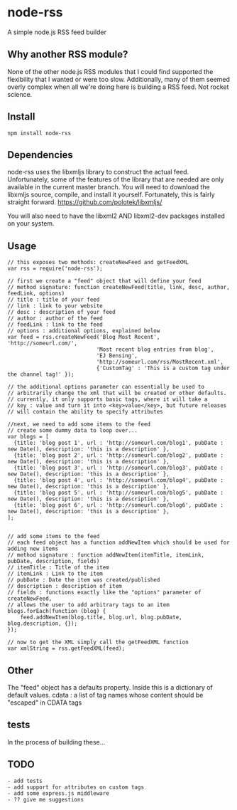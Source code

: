 # node-rss

A simple node.js RSS feed builder

## Why another RSS module?

None of the other node.js RSS modules that I could find supported the flexibility that I wanted or were too slow. Additionally, many of them seemed overly complex when all we're doing here is building a RSS feed. Not rocket science.

## Install

    npm install node-rss

## Dependencies

node-rss uses the libxmljs library to construct the actual feed.
Unfortunately, some of the features of the library that are needed are only available in the current master branch. You will need to download the libxmljs source, compile, and install it yourself. Fortunately, this is fairly straight forward. https://github.com/polotek/libxmljs/

You will also need to have the libxml2 AND libxml2-dev packages installed on your system.

## Usage
    
    // this exposes two methods: createNewFeed and getFeedXML
    var rss = require('node-rss');

    // first we create a "feed" object that will define your feed
    // method signature: function createNewFeed(title, link, desc, author, feedLink, options)
    // title : title of your feed
    // link : link to your website
    // desc : description of your feed
    // author : author of the feed
    // feedLink : link to the feed
    // options : additional options, explained below
    var feed = rss.createNewFeed('Blog Most Recent', 'http://someurl.com/',
                                'Most recent blog entries from blog',
                                'EJ Bensing',
                                'http://someurl.com/rss/MostRecent.xml', 
                                {'CustomTag' : 'This is a custom tag under the channel tag!' });

    // the additional options parameter can essentially be used to 
    // arbitrarily change the xml that will be created or other defaults.
    // currently, it only supports basic tags, where it will take a 
    // key : value and turn it into <key>value</key>, but future releases
    // will contain the ability to specify attributes

    //next, we need to add some items to the feed
    // create some dummy data to loop over...
    var blogs = [
      {title: 'blog post 1', url : 'http://someurl.com/blog1', pubDate : new Date(), description: 'this is a description' },
      {title: 'blog post 2', url : 'http://someurl.com/blog2', pubDate : new Date(), description: 'this is a description' },
      {title: 'blog post 3', url : 'http://someurl.com/blog3', pubDate : new Date(), description: 'this is a description' },
      {title: 'blog post 4', url : 'http://someurl.com/blog4', pubDate : new Date(), description: 'this is a description' },
      {title: 'blog post 5', url : 'http://someurl.com/blog5', pubDate : new Date(), description: 'this is a description' },
      {title: 'blog post 6', url : 'http://someurl.com/blog6', pubDate : new Date(), description: 'this is a description' },
    ];

    
    // add some items to the feed
    // each feed object has a function addNewItem which should be used for adding new items
    // method signature : function addNewItem(itemTitle, itemLink, pubDate, description, fields)
    // itemTitle : Title of the item
    // itemLink : Link to the item
    // pubDate : Date the item was created/published
    // description : description of item
    // fields : functions exactly like the "options" parameter of createNewFeed, 
    // allows the user to add arbitrary tags to an item
    blogs.forEach(function (blog) {
        feed.addNewItem(blog.title, blog.url, blog.pubDate, blog.description, {});
    });

    // now to get the XML simply call the getFeedXML function
    var xmlString = rss.getFeedXML(feed);

## Other

The "feed" object has a defaults property. Inside this is a dictionary of default values. 
        cdata : a list of tag names whose content should be "escaped" in CDATA tags

## tests

In the process of building these... 

## TODO

    - add tests
    - add support for attributes on custom tags
    - add some express.js middleware
    - ?? give me suggestions

